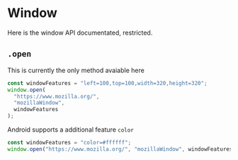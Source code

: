 # Window

Here is the window API documentated, restricted.

## `.open`

This is currently the only method avaiable here

```js
const windowFeatures = "left=100,top=100,width=320,height=320";
window.open(
  "https://www.mozilla.org/",
  "mozillaWindow",
  windowFeatures
);
```

Android supports a additional feature `color`

```js
const windowFeatures = "color=#ffffff";
window.open("https://www.mozilla.org/", "mozillaWindow", windowFeatures);
```
